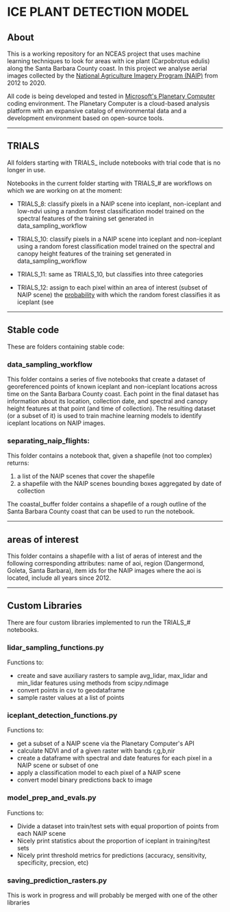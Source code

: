 # ICE PLANT DETECTION MODEL


## About

This is a working repository for an NCEAS project that uses machine learning techniques to look for areas with ice plant (Carpobrotus edulis) along the Santa Barbara County coast. In this project we analyse aerial images collected by the [National Agriculture Imagery Program (NAIP)](https://naip-usdaonline.hub.arcgis.com) from 2012 to 2020. 

All code is being developed and tested in [Microsoft's Planetary Computer](https://planetarycomputer.microsoft.com) coding environment. The Planetary Computer is a cloud-based analysis platform with an expansive catalog of environmental data and a development environment based on open-source tools.

---------

## TRIALS 

All folders starting with TRIALS_ include notebooks with trial code that is no longer in use.

Notebooks in the current folder starting with TRIALS_# are workflows on which we are working on at the moment:

* TRIALS_8: classify pixels in a NAIP scene into iceplant, non-iceplant and low-ndvi using a random forest classification model trained on the spectral features of the training set generated in data_sampling_workflow

* TRIALS_10: classify pixels in a NAIP scene into iceplant and non-iceplant using a random forest classification model trained on the spectral and canopy height features of the training set generated in data_sampling_workflow

* TRIALS_11: same as TRIALS_10, but classifies into three categories 

* TRIALS_12: assign to each pixel within an area of interest (subset of NAIP scene) the [probability](https://scikit-learn.org/stable/modules/generated/sklearn.ensemble.RandomForestClassifier.html#sklearn.ensemble.RandomForestClassifier.predict_proba)  with which the random forest classifies it as iceplant (see 
--------------

## Stable code

These are folders containing stable code:

### data_sampling_workflow

This folder contains a series of five notebooks that create a dataset of georeferenced points of known iceplant and non-iceplant locations across time on the Santa Barbara County coast. Each point in the final dataset has information about its location, collection date, and spectral and canopy height features at that point (and time of collection). The resulting dataset (or a subset of it) is used to train machine learning models to identify iceplant locations on NAIP images.  

### separating_naip_flights:

This folder contains a notebook that, given a shapefile (not too complex) returns:

   1. a list of the NAIP scenes that cover the shapefile
   2. a shapefile with the NAIP scenes bounding boxes aggregated by date of collection
    
The coastal_buffer folder contains a shapefile of a rough outline of the Santa Barbara County coast that can be used to run the notebook. 


--------------------
## areas of interest

This folder contains a shapefile with a list of aeras of interest and the following corresponding attributes: name of aoi, region (Dangermond, Goleta, Santa Barbara), item ids for the NAIP images where the aoi is located, include all years since 2012.  


-------------------
## Custom Libraries

There are four custom libraries implemented to run the TRIALS_# notebooks. 

### lidar_sampling_functions.py
Functions to:

   * create and save auxiliary rasters to sample avg_lidar, max_lidar and min_lidar features using methods from scipy.ndimage 
   * convert points in csv to geodataframe
   * sample raster values at a list of points
    
### iceplant_detection_functions.py
Functions to:
   - get a subset of a NAIP scene via the Planetary Computer's API
   - calculate NDVI and of a given raster with bands r,g,b,nir
   - create a dataframe with spectral and date features for each pixel in a NAIP scene or subset of one
   - apply a classification model to each pixel of a NAIP scene
   - convert model binary predictions back to image

### model_prep_and_evals.py
Functions to:
   - Divide a dataset into train/test sets with equal proportion of points from each NAIP scene
   - Nicely print statistics about the proportion of iceplant in training/test sets
   - Nicely print threshold metrics for predictions (accuracy, sensitivity, specificity, precsion, etc)

### saving_prediction_rasters.py
This is work in progress and will probably be merged with one of the other libraries
